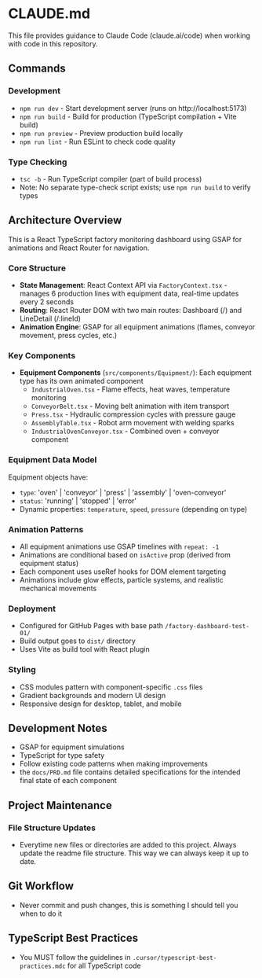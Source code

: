 # CLAUDE.md

This file provides guidance to Claude Code (claude.ai/code) when working with code in this repository.

## Commands

### Development
- `npm run dev` - Start development server (runs on http://localhost:5173)
- `npm run build` - Build for production (TypeScript compilation + Vite build)
- `npm run preview` - Preview production build locally
- `npm run lint` - Run ESLint to check code quality

### Type Checking
- `tsc -b` - Run TypeScript compiler (part of build process)
- Note: No separate type-check script exists; use `npm run build` to verify types

## Architecture Overview

This is a React TypeScript factory monitoring dashboard using GSAP for animations and React Router for navigation.

### Core Structure
- **State Management**: React Context API via `FactoryContext.tsx` - manages 6 production lines with equipment data, real-time updates every 2 seconds
- **Routing**: React Router DOM with two main routes: Dashboard (/) and LineDetail (/:lineId)
- **Animation Engine**: GSAP for all equipment animations (flames, conveyor movement, press cycles, etc.)

### Key Components
- **Equipment Components** (`src/components/Equipment/`): Each equipment type has its own animated component
  - `IndustrialOven.tsx` - Flame effects, heat waves, temperature monitoring
  - `ConveyorBelt.tsx` - Moving belt animation with item transport
  - `Press.tsx` - Hydraulic compression cycles with pressure gauge
  - `AssemblyTable.tsx` - Robot arm movement with welding sparks
  - `IndustrialOvenConveyor.tsx` - Combined oven + conveyor component

### Equipment Data Model
Equipment objects have:
- `type`: 'oven' | 'conveyor' | 'press' | 'assembly' | 'oven-conveyor'
- `status`: 'running' | 'stopped' | 'error'
- Dynamic properties: `temperature`, `speed`, `pressure` (depending on type)

### Animation Patterns
- All equipment animations use GSAP timelines with `repeat: -1`
- Animations are conditional based on `isActive` prop (derived from equipment status)
- Each component uses useRef hooks for DOM element targeting
- Animations include glow effects, particle systems, and realistic mechanical movements

### Deployment
- Configured for GitHub Pages with base path `/factory-dashboard-test-01/`
- Build output goes to `dist/` directory
- Uses Vite as build tool with React plugin

### Styling
- CSS modules pattern with component-specific `.css` files
- Gradient backgrounds and modern UI design
- Responsive design for desktop, tablet, and mobile

## Development Notes

- GSAP for equipment simulations
- TypeScript for type safety
- Follow existing code patterns when making improvements
- the `docs/PRD.md` file contains detailed specifications for the intended final state of each component

## Project Maintenance

### File Structure Updates
- Everytime new files or directories are added to this project. Always update the readme file structure. This way we can always keep it up to date.

## Git Workflow
- Never commit and push changes, this is something I should tell you when to do it

## TypeScript Best Practices
- You MUST follow the guidelines in `.cursor/typescript-best-practices.mdc` for all TypeScript code
